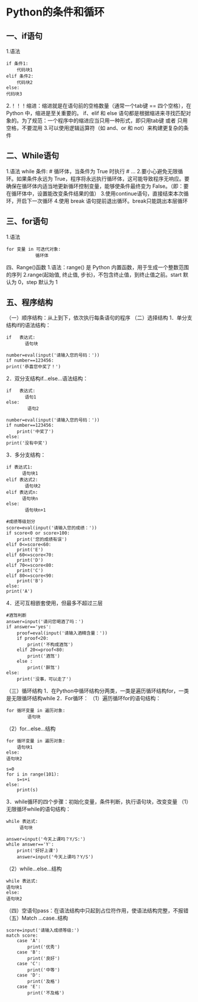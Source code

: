 # Python的条件和循环
## 一、if语句
1.语法
```
if 条件1:
    代码块1
elif 条件2:
    代码块2
else:
代码块3
```
2.！！！缩进：缩进就是在语句前的空格数量（通常一个tab键 == 四个空格），在 Python 中，缩进是至关重要的。 if、elif 和 else 语句都是根据缩进来寻找匹配对象的。为了规范：一个程序中的缩进应当只用一种形式，即只用tab键 或者 只用空格，不要混用
3.可以使用逻辑运算符（如 and、or 和 not）来构建更复杂的条件
## 二、While语句
1.语法
while 条件:
    # 循环体，当条件为 True 时执行
    # ...
2.要小心避免无限循环。如果条件永远为 True，程序将永远执行循环体，这可能导致程序无响应。要确保在循环体内适当地更新循环控制变量，能够使条件最终变为 False。（即：要在循环体中，设置能改变条件结果的值）
3.使用continue语句，直接结束本次循环，开启下一次循环
4.使用 break 语句提前退出循环。break只能跳出本层循环
## 三、for语句
1.语法
```
for 变量 in 可迭代对象:
           循环体
```
四、Range()函数
1.语法：range() 是 Python 内置函数，用于生成一个整数范围的序列
2.range(起始值, 终止值, 步长)，不包含终止值，到终止值之前。start 默认为 0，step 默认为 1
## 五、程序结构
（一）顺序结构：从上到下，依次执行每条语句的程序
（二）选择结构
1．单分支结构if的语法结构：
```
if   表达式:
       语句块

number=eval(input('请输入您的号码：'))
if number==123456:
print('恭喜您中奖了！')
```
2．双分支结构if…else…语法结构：
```
if   表达式:
       语句1
else:
        语句2

number=eval(input('请输入您的号码：'))
if number==123456:
    print('中奖了')
else:
print('没有中奖')
```
3．多分支结构：
```
if 表达式1:
      语句块1
elif 表达式2:
       语句块2
elif 表达式n:
      语句块n
else:
       语句块n+1

#成绩等级划分
score=eval(input('请输入您的成绩：'))
if score<0 or score>100:
    print('您的成绩有误')
elif 0<=score<60:
    print('E')
elif 60<=score<70:
    print('D')
elif 70<=score<80:
    print('C')
elif 80<=score<90:
    print('B')
else:
print('A')
```
4．还可互相嵌套使用，但最多不超过三层
```
#酒驾判断
answer=input('请问您喝酒了吗：')
if answer=='yes':
    proof=eval(input('请输入酒精含量：'))
    if proof<20:
        print('不构成酒驾')
    elif 20<=proof<80:
        print('酒驾')
    else :
        print('醉驾')
else:
    print('没事，可以走了')
```
（三）循环结构
1．在Python中循环结构分两类，一类是遍历循环结构for，一类是无限循环结构while
2．For循环：
（1）遍历循环for的语句结构：
```
for 循环变量 in 遍历对象:
        语句块
```
（2）for…else…结构
```
for 循环变量 in 遍历对象:
    语句块1
else:
语句块2

s=0
for i in range(101):
    s=s+i
else:
    print(s)
```
3．while循环的四个步骤：初始化变量，条件判断，执行语句块，改变变量
（1）无限循环while的语句结构：
```
while 表达式:
     语句块

answer=input('今天上课吗？Y/S:')
while answer=='Y':
    print('好好上课')
    answer=input('今天上课吗？Y/S')
```
（2）while…else…结构
```
while 表达式:
语句块1
else:
语句块2
```
（四）空语句pass：在语法结构中只起到占位符作用，使语法结构完整，不报错
（五）Match ...case..结构
```
score=input('请输入成绩等级:')
match score:
    case 'A':
        print('优秀')
    case 'B':
        print('良好')
    case 'C':
        print('中等')
    case 'D':
        print('及格')
    case 'E':
        print('不及格')
```

